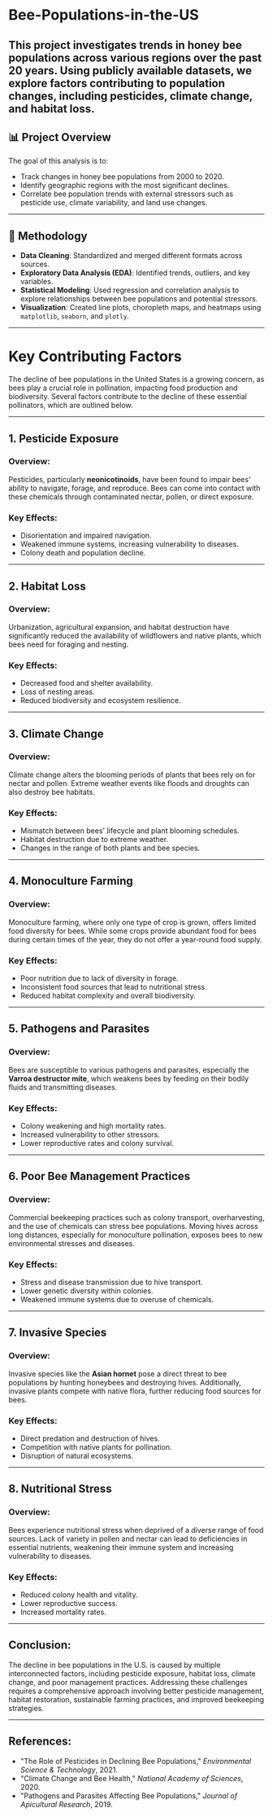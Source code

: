 # Bee-Populations-in-the-US
This project investigates trends in honey bee populations across various regions over the past 20 years. Using publicly available datasets, we explore factors contributing to population changes, including pesticides, climate change, and habitat loss.
---

## 📊 Project Overview

The goal of this analysis is to:

- Track changes in honey bee populations from 2000 to 2020.
- Identify geographic regions with the most significant declines.
- Correlate bee population trends with external stressors such as pesticide use, climate variability, and land use changes.

---

## 🧪 Methodology

- **Data Cleaning**: Standardized and merged different formats across sources.
- **Exploratory Data Analysis (EDA)**: Identified trends, outliers, and key variables.
- **Statistical Modeling**: Used regression and correlation analysis to explore relationships between bee populations and potential stressors.
- **Visualization**: Created line plots, choropleth maps, and heatmaps using `matplotlib`, `seaborn`, and `plotly`.

---

# Key Contributing Factors

The decline of bee populations in the United States is a growing concern, as bees play a crucial role in pollination, impacting food production and biodiversity. Several factors contribute to the decline of these essential pollinators, which are outlined below.

---

## 1. **Pesticide Exposure**

### Overview:
Pesticides, particularly **neonicotinoids**, have been found to impair bees' ability to navigate, forage, and reproduce. Bees can come into contact with these chemicals through contaminated nectar, pollen, or direct exposure.

### Key Effects:
- Disorientation and impaired navigation.
- Weakened immune systems, increasing vulnerability to diseases.
- Colony death and population decline.

---

## 2. **Habitat Loss**

### Overview:
Urbanization, agricultural expansion, and habitat destruction have significantly reduced the availability of wildflowers and native plants, which bees need for foraging and nesting.

### Key Effects:
- Decreased food and shelter availability.
- Loss of nesting areas.
- Reduced biodiversity and ecosystem resilience.

---

## 3. **Climate Change**

### Overview:
Climate change alters the blooming periods of plants that bees rely on for nectar and pollen. Extreme weather events like floods and droughts can also destroy bee habitats.

### Key Effects:
- Mismatch between bees' lifecycle and plant blooming schedules.
- Habitat destruction due to extreme weather.
- Changes in the range of both plants and bee species.

---

## 4. **Monoculture Farming**

### Overview:
Monoculture farming, where only one type of crop is grown, offers limited food diversity for bees. While some crops provide abundant food for bees during certain times of the year, they do not offer a year-round food supply.

### Key Effects:
- Poor nutrition due to lack of diversity in forage.
- Inconsistent food sources that lead to nutritional stress.
- Reduced habitat complexity and overall biodiversity.

---

## 5. **Pathogens and Parasites**

### Overview:
Bees are susceptible to various pathogens and parasites, especially the **Varroa destructor mite**, which weakens bees by feeding on their bodily fluids and transmitting diseases.

### Key Effects:
- Colony weakening and high mortality rates.
- Increased vulnerability to other stressors.
- Lower reproductive rates and colony survival.

---

## 6. **Poor Bee Management Practices**

### Overview:
Commercial beekeeping practices such as colony transport, overharvesting, and the use of chemicals can stress bee populations. Moving hives across long distances, especially for monoculture pollination, exposes bees to new environmental stresses and diseases.

### Key Effects:
- Stress and disease transmission due to hive transport.
- Lower genetic diversity within colonies.
- Weakened immune systems due to overuse of chemicals.

---

## 7. **Invasive Species**

### Overview:
Invasive species like the **Asian hornet** pose a direct threat to bee populations by hunting honeybees and destroying hives. Additionally, invasive plants compete with native flora, further reducing food sources for bees.

### Key Effects:
- Direct predation and destruction of hives.
- Competition with native plants for pollination.
- Disruption of natural ecosystems.

---

## 8. **Nutritional Stress**

### Overview:
Bees experience nutritional stress when deprived of a diverse range of food sources. Lack of variety in pollen and nectar can lead to deficiencies in essential nutrients, weakening their immune system and increasing vulnerability to diseases.

### Key Effects:
- Reduced colony health and vitality.
- Lower reproductive success.
- Increased mortality rates.

---

## Conclusion:

The decline in bee populations in the U.S. is caused by multiple interconnected factors, including pesticide exposure, habitat loss, climate change, and poor management practices. Addressing these challenges requires a comprehensive approach involving better pesticide management, habitat restoration, sustainable farming practices, and improved beekeeping strategies.

---

## References:
- "The Role of Pesticides in Declining Bee Populations," *Environmental Science & Technology*, 2021.
- "Climate Change and Bee Health," *National Academy of Sciences*, 2020.
- "Pathogens and Parasites Affecting Bee Populations," *Journal of Apicultural Research*, 2019.
